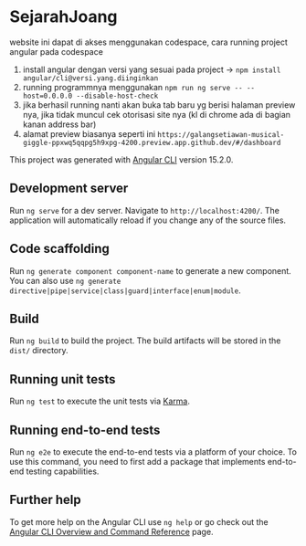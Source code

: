 # SejarahJoang

website ini dapat di akses menggunakan codespace,
cara running project angular pada codespace
1. install angular dengan versi yang sesuai pada project ->  `npm install angular/cli@versi.yang.diinginkan`
2. running programmnya menggunakan `npm run ng serve -- --host=0.0.0.0 --disable-host-check`
3. jika berhasil running nanti akan buka tab baru yg berisi halaman preview nya, jika tidak muncul cek otorisasi site nya (kl di chrome ada di bagian kanan address bar)
4. alamat preview biasanya seperti ini `https://galangsetiawan-musical-giggle-ppxwq5qqpg5h9xpg-4200.preview.app.github.dev/#/dashboard`

This project was generated with [Angular CLI](https://github.com/angular/angular-cli) version 15.2.0.

## Development server

Run `ng serve` for a dev server. Navigate to `http://localhost:4200/`. The application will automatically reload if you change any of the source files.

## Code scaffolding

Run `ng generate component component-name` to generate a new component. You can also use `ng generate directive|pipe|service|class|guard|interface|enum|module`.

## Build

Run `ng build` to build the project. The build artifacts will be stored in the `dist/` directory.

## Running unit tests

Run `ng test` to execute the unit tests via [Karma](https://karma-runner.github.io).

## Running end-to-end tests

Run `ng e2e` to execute the end-to-end tests via a platform of your choice. To use this command, you need to first add a package that implements end-to-end testing capabilities.

## Further help

To get more help on the Angular CLI use `ng help` or go check out the [Angular CLI Overview and Command Reference](https://angular.io/cli) page.
